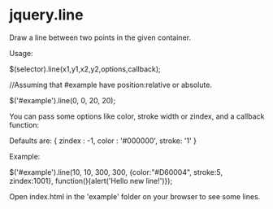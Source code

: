 jquery.line
===========

Draw a line between two points in the given container.

Usage:

$(selector).line(x1,y1,x2,y2,options,callback);

//Assuming that #example have position:relative or absolute.

$('#example').line(0, 0, 20, 20);

You can pass some options like color, stroke width or zindex, and a callback function:

Defaults are:
  { zindex : -1,
    color : '#000000',
    stroke: '1'
  }

Example: 

$('#example').line(10, 10, 300, 300, {color:"#D60004", stroke:5, zindex:1001}, function(){alert('Hello new line!')});

Open index.html in the 'example' folder on your browser to see some lines.


